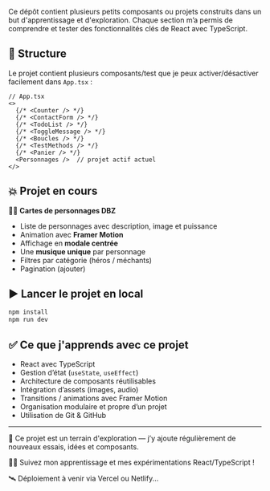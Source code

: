 Ce dépôt contient plusieurs petits composants ou projets construits dans un but d'apprentissage et d'exploration. Chaque section m’a permis de comprendre et tester des fonctionnalités clés de React avec TypeScript.

## 🧱 Structure

Le projet contient plusieurs composants/test que je peux activer/désactiver facilement dans `App.tsx` :

```tsx
// App.tsx
<>
  {/* <Counter /> */}
  {/* <ContactForm /> */}
  {/* <TodoList /> */}
  {/* <ToggleMessage /> */}
  {/* <Boucles /> */}
  {/* <TestMethods /> */}
  {/* <Panier /> */}
  <Personnages />  // projet actif actuel
</>
```

## 💥 Projet en cours

🧙‍♂️ **Cartes de personnages DBZ**

- Liste de personnages avec description, image et puissance
- Animation avec **Framer Motion**
- Affichage en **modale centrée**
- Une **musique unique** par personnage
- Filtres par catégorie (héros / méchants)
- Pagination (ajouter)

## ▶️ Lancer le projet en local

```bash
npm install
npm run dev
```

## ✅ Ce que j'apprends avec ce projet

- React avec TypeScript
- Gestion d’état (`useState`, `useEffect`)
- Architecture de composants réutilisables
- Intégration d’assets (images, audio)
- Transitions / animations avec Framer Motion
- Organisation modulaire et propre d’un projet
- Utilisation de Git & GitHub

---

📁 Ce projet est un terrain d'exploration — j’y ajoute régulièrement de nouveaux essais, idées et composants.

👨‍💻 Suivez mon apprentissage et mes expérimentations React/TypeScript !

🛰️ Déploiement à venir via Vercel ou Netlify...
